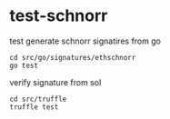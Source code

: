 # test-schnorr



test generate schnorr signatires from go
````
cd src/go/signatures/ethschnorr
go test
````
verify signature from sol
````
cd src/truffle
truffle test
````


